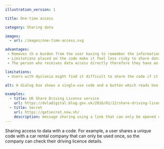 ```yaml
---
illustration_version: 1

title: One-time access

category: Sharing data

images:
  - url: /images/one-time-access.svg

advantages:
 - Removes th e burden from the user having to remember the information
 - Limitations placed on the code make it feel less risky to share data for a specific purpose
 - The person who receives data access directly therefore they have an accurate view of the data

limitations:
 - Users with dyslexia might find it difficult to share the code if it’s not easy to copy and paste, or send

alt: A dialog box shows a single-use code and a button which reads Use now.

examples:
  - title: UK Share Driving Licence service
    url: https://dvladigital.blog.gov.uk/2016/01/12/share-driving-licence-goes-live/
  - title: Secret
    url: https://getsecret.now.sh/
    description: message sharing using a link that can only be opened once
---
```


Sharing access to data with a code. For example, a user shares a unique code with a car rental company that can only be used once, so the company can check their driving licence details.

